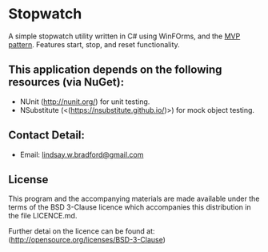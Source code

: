 # Stopwatch

A simple stopwatch utility written in C# using WinFOrms, and the [MVP pattern](https://en.wikipedia.org/wiki/Model%E2%80%93view%E2%80%93presenter).
Features start, stop, and reset functionality.

## This application depends on the following resources (via NuGet):
  * NUnit (<http://nunit.org/>) for unit testing.
  * NSubstitute (<(https://nsubstitute.github.io/)>) for mock object testing.
  
## Contact Detail:
- Email: lindsay.w.bradford@gmail.com

## License
This program and the accompanying materials are made available 
under the terms of the BSD 3-Clause licence which accompanies 
this distribution in the file LICENCE.md. 

Further detai on the licence can be found at:
(<http://opensource.org/licenses/BSD-3-Clause>)
